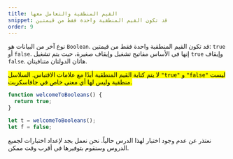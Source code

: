 ```yaml
---
title: القيم المنطقية والتعامل معها
snippet: قد تكون القيم المنطقية واحدة فقط من قيمتين
order: 9
---
```


نوع آخر من البيانات هو `Boolean`. قد تكون القيم المنطقية واحدة فقط من قيمتين:
`true` أو `false`. إنها في الأساس مفاتيح تشغيل وإيقاف صغيرة، حيث يتم تشغيل
`true` وإيقاف `false`. هاتان الدولتان متنافيتان.

<mark>
لا يتم كتابة القيم المنطقية أبدًا مع علامات الاقتباس. السلاسل <code>"true"</code> و <code>"false"</code>
ليست منطقية وليس لها أي معنى خاص في جافاسكربت.
</mark>

```js
function welcomeToBooleans() {
  return true;
}

let t = welcomeToBooleans();
let f = false;
```

<div class="quiz">
نعتذر عن عدم وجود اختبار لهذا الدرس حالياً. نحن نعمل بجد لإعداد اختبارات لجميع الدروس وسنقوم بتوفيرها في أقرب وقت ممكن.
</div>
